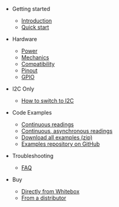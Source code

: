 * Getting started
  * [Introduction](/)
  * [<i class="fas fa-angle-double-right"></i> Quick start](quickstart.md)

* Hardware
  * [<i class="fas fa-bolt"></i> Power](power.md)
  * [<i class="fas fa-ruler-combined"></i> Mechanics](mechanics.md)
  * [<i class="fas fa-puzzle-piece"></i> Compatibility](compatibility.md)
  * [<i class="fas fa-microchip"></i> Pinout](pinout.md)
  * [<i class="fas fa-exchange-alt"></i> GPIO](gpio.md)

* I2C Only
  * [<i class="fas fa-code-branch"></i> How to switch to I2C](protocols.md)

* Code Examples
  * [<i class="fas fa-code-branch"></i> Continuous readings](continuous-example.md)
  * [<i class="fas fa-code-branch"></i> Continuous, asynchronous readings](asynchronous-example.md)
  * [<i class="fas fa-download"></i> Download all examples (zip)](https://github.com/whitebox-labs/whitebox-arduino-example-code/archive/main.zip)
  * [<i class="fas fa-github"></i> Examples repository on GitHub](https://github.com/whitebox-labs/whitebox-arduino-example-code)


* Troubleshooting
  * [<i class="fas fa-question-circle"></i> FAQ](faq.md)

* Buy
  * [<i class="fas fa-shopping-cart"></i> Directly from Whitebox](https://www.whiteboxes.ch/shop/t2-mini-mk2/)
  * [From a distributor](https://www.whiteboxes.ch/distributors)
